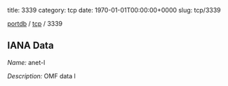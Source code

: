 title: 3339
category: tcp
date: 1970-01-01T00:00:00+0000
slug: tcp/3339

[portdb](/) / [tcp](/category/tcp.html) / 3339


## IANA Data

_Name:_ anet-l

_Description:_ OMF data l

